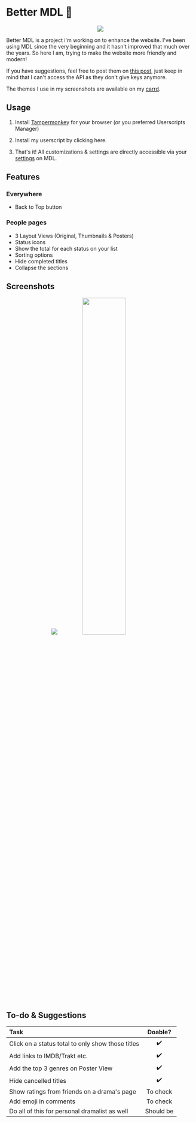 # Better MDL 🤍

<center><img src="https://dear-clouds.carrd.co/assets/images/image02.jpg?v=85603791"></center>

Better MDL is a project i'm working on to enhance the website. I've been using MDL since the very beginning and it hasn't improved that much over the years. So here I am, trying to make the website more friendly and modern!

If you have suggestions, feel free to post them on [this post](https://mydramalist.com/discussions/general-discussion/88611-gathering-feedbacks), just keep in mind that I can't access the API as they don't give keys anymore.

The themes I use in my screenshots are available on my [carrd](https://dear-clouds.carrd.co/#mdl-themes).


## Usage
1. Install [Tampermonkey](https://www.tampermonkey.net/) for your browser (or you preferred Userscripts Manager)

2. Install my userscript by clicking here.

3. That's it! All customizations & settings are directly accessible via your [settings](https://mydramalist.com/account/profile) on MDL.


## Features

### Everywhere

* Back to Top button

### People pages

* 3 Layout Views (Original, Thumbnails & Posters)
* Status icons
* Show the total for each status on your list
* Sorting options
* Hide completed titles
* Collapse the sections

## Screenshots
<p align="center">
<img src="https://dear-clouds.carrd.co/assets/images/gallery22/166c651c_original.jpg">
<img src="https://dear-clouds.carrd.co/assets/images/gallery22/a666a852_original.jpg" width="48%">
</p>


## To-do & Suggestions
| Task      | Doable? |
| :--- | :----: |
| Click on a status total to only show those titles | ✔️ |
| Add links to IMDB/Trakt etc. | ✔️ |
| Add the top 3 genres on Poster View | ✔️ |
| Hide cancelled titles | ✔️ |
| Show ratings from friends on a drama's page | To check |
| Add emoji in comments | To check |
| Do all of this for personal dramalist as well | Should be |
